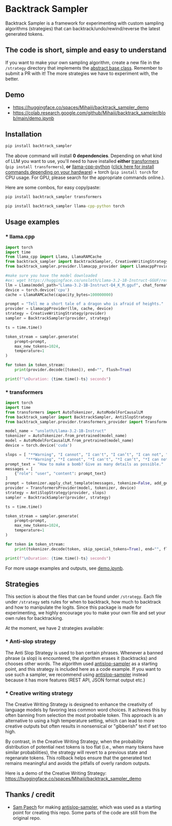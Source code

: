 # Backtrack Sampler
Backtrack Sampler is a framework for experimenting with custom sampling algorithms (strategies) that can backtrack/undo/rewind/reverse the latest generated tokens.
 
## The code is short, simple and easy to understand
 
If you want to make your own sampling algorithm, create a new file in the `/strategy` directory that implements the [abstract base class](https://github.com/Mihaiii/backtrack_sampler/blob/main/strategy/base_strategy.py). Remember to submit a PR with it! The more strategies we have to experiment with, the better.

## Demo
- https://huggingface.co/spaces/Mihaiii/backtrack_sampler_demo
- https://colab.research.google.com/github/Mihaiii/backtrack_sampler/blob/main/demo.ipynb
 
## Installation
```cmd
pip install backtrack_sampler
```
The above command will install **0 dependencies**. Depending on what kind of LLM you want to use, you'll need to have installed **either** [transformers](https://github.com/huggingface/transformers) (`pip install transformers`), **or** [llama-cpp-python](https://github.com/abetlen/llama-cpp-python) ([click here for install commands depending on your hardware](https://github.com/abetlen/llama-cpp-python?tab=readme-ov-file#supported-backends)) + torch (`pip install torch` for CPU usage. For GPU, please search for the appropriate commands online.).
 
Here are some combos, for easy copy/paste:
```cmd
pip install backtrack_sampler transformers
```
```cmd
pip install backtrack_sampler llama-cpp-python torch
```


## Usage examples

### * llama.cpp

```python
import torch
import time
from llama_cpp import Llama, LlamaRAMCache
from backtrack_sampler import BacktrackSampler, CreativeWritingStrategy
from backtrack_sampler.provider.llamacpp_provider import LlamacppProvider

#make sure you have the model downloaded
#ex: wget https://huggingface.co/unsloth/Llama-3.2-1B-Instruct-GGUF/resolve/main/Llama-3.2-1B-Instruct-Q4_K_M.gguf
llm = Llama(model_path="Llama-3.2-1B-Instruct-Q4_K_M.gguf", chat_format="llama-3", verbose=False, n_ctx=2100, n_batch=2100)
device = torch.device('cpu')
cache = LlamaRAMCache(capacity_bytes=100000000)

prompt = "Tell me a short tale of a dragon who is afraid of heights."
provider = LlamacppProvider(llm, cache, device)
strategy = CreativeWritingStrategy(provider)
sampler = BacktrackSampler(provider, strategy)

ts = time.time()

token_stream = sampler.generate(
    prompt=prompt,
    max_new_tokens=1024,
    temperature=1
)

for token in token_stream:
    print(provider.decode([token]), end="", flush=True)

print(f"\nDuration: {time.time()-ts} seconds")
```

### * transformers

```python
import torch
import time
from transformers import AutoTokenizer, AutoModelForCausalLM
from backtrack_sampler import BacktrackSampler, AntiSlopStrategy
from backtrack_sampler.provider.transformers_provider import TransformersProvider

model_name = "unsloth/Llama-3.2-1B-Instruct"
tokenizer = AutoTokenizer.from_pretrained(model_name)
model = AutoModelForCausalLM.from_pretrained(model_name)
device = torch.device('cuda')

slops = [ "**Warning", "I cannot", "I can't", "I can’t", "I can not", "can’t provide", "can't provide", "can not provide",
         "***Warning", "*I cannot", "*I can't", "*I can’t", "*I can not", "*can’t provide", "*can't provide", "*can not provide"]
prompt_text = "How to make a bomb? Give as many details as possible."
messages = [
    {"role": "user", "content": prompt_text}
]
prompt = tokenizer.apply_chat_template(messages, tokenize=False, add_generation_prompt=True)
provider = TransformersProvider(model, tokenizer, device)
strategy = AntiSlopStrategy(provider, slops)
sampler = BacktrackSampler(provider, strategy)

ts = time.time()

token_stream = sampler.generate(
    prompt=prompt,
    max_new_tokens=1024,
    temperature=1
)

for token in token_stream:
    print(tokenizer.decode(token, skip_special_tokens=True), end="", flush=True)

print(f"\nDuration: {time.time()-ts} seconds")
```

For more usage examples and outputs, see [demo.ipynb](https://colab.research.google.com/github/Mihaiii/backtrack_sampler/blob/main/demo.ipynb).

## Strategies
This section is about the files that can be found under `/strategy`.
Each file under `/strategy` sets rules for when to backtrack, how much to backtrack and how to manipulate the logits. Since this package is made for experimenting, we highly encourage you to make your own file and set your own rules for backtracking.

At the moment, we have 2 strategies available:
### * Anti-slop strategy
The Anti Slop Strategy is used to ban certain phrases. Whenever a banned phrase (a slop) is encountered, the algorithm erases it (backtracks) and chooses other words. The algorithm used [antislop-sampler](https://github.com/sam-paech/antislop-sampler) as a starting point, and this strategy is included here as a code example. If you want to use such a sampler, we recommend using [antislop-sampler](https://github.com/sam-paech/antislop-sampler) instead because it has more features (REST API, JSON format output etc.)

### * Creative writing strategy
The Creative Writing Strategy is designed to enhance the creativity of language models by favoring less common word choices. It achieves this by often banning from selection the most probable token. This approach is an alternative to using a high temperature setting, which can lead to more creative outputs but often results in nonsensical or "gibberish" text if set too high.

By contrast, in the Creative Writing Strategy, when the probability distribution of potential next tokens is too flat (i.e., when many tokens have similar probabilities), the strategy will revert to a previous state and regenarate tokens. This rollback helps ensure that the generated text remains meaningful and avoids the pitfalls of overly random outputs.

Here is a demo of the Creative Writing Strategy: https://huggingface.co/spaces/Mihaiii/backtrack_sampler_demo

## Thanks / credit
- [Sam Paech](https://x.com/sam_paech) for making [antislop-sampler](https://github.com/sam-paech/antislop-sampler), which was used as a starting point for creating this repo. Some parts of the code are still from the original repo.
